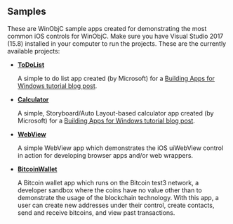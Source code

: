 ## Samples
These are WinObjC sample apps created for demonstrating the most common iOS controls for WinObjC. Make sure you have Visual Studio 2017 (15.8) installed in your computer to run the projects. These are the currently available projects:
- [**ToDoList**](/ToDoList)

  A simple to do list app created (by Microsoft) for a [Building Apps for Windows tutorial blog post](https://blogs.windows.com/buildingapps/2016/01/20/building-a-simple-app-with-the-windows-bridge-for-ios/).

- [**Calculator**](/Calculator)

  A simple, Storyboard/Auto Layout-based calculator app created (by Microsoft) for a [Building Apps for Windows tutorial blog post](https://blogs.windows.com/buildingapps/2016/02/18/using-the-ios-bridge-to-bring-storyboards-and-auto-layout-to-windows-10/).
  
- [**WebView**](/Samples/WebView)

  A simple WebView app which demonstrates the iOS uiWebView control in action for developing browser apps and/or web wrappers.

- [**BitcoinWallet**](/BitcoinWallet)

  A Bitcoin wallet app which runs on the Bitcoin test3 network, a developer sandbox where the coins have no value other than to demonstrate the usage of the blockchain technology. With this app, a user can create new addresses under their control, create contacts, send and receive bitcoins, and view past transactions.
